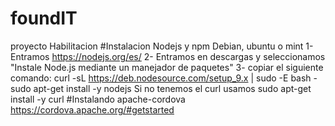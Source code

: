 # foundIT
proyecto Habilitacion 
#Instalacion Nodejs y npm Debian, ubuntu o mint
1- Entramos https://nodejs.org/es/ 
2- Entramos en descargas y seleccionamos "Instale Node.js mediante un manejador de paquetes"
3-  copiar el siguiente comando: 
    curl -sL https://deb.nodesource.com/setup_9.x | sudo -E bash -
    sudo apt-get install -y nodejs
    Si no tenemos el curl usamos sudo apt-get install -y curl
#Instalando apache-cordova
https://cordova.apache.org/#getstarted